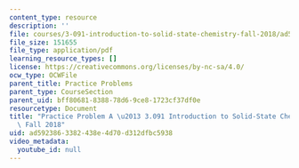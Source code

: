 ```yaml
---
content_type: resource
description: ''
file: courses/3-091-introduction-to-solid-state-chemistry-fall-2018/ad5923863382438e4d70d312dfbc5938_MIT3_091F18_PPA.pdf
file_size: 151655
file_type: application/pdf
learning_resource_types: []
license: https://creativecommons.org/licenses/by-nc-sa/4.0/
ocw_type: OCWFile
parent_title: Practice Problems
parent_type: CourseSection
parent_uid: bff80681-8388-78d6-9ce8-1723cf37df0e
resourcetype: Document
title: "Practice Problem A \u2013 3.091 Introduction to Solid-State Chemistry \u2013\
  \ Fall 2018"
uid: ad592386-3382-438e-4d70-d312dfbc5938
video_metadata:
  youtube_id: null
---
```

